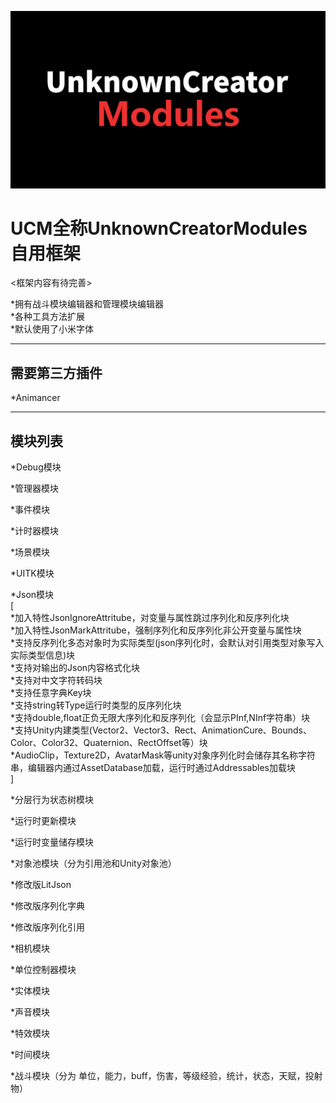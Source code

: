 ![图片描述](UCMLogo.png)<br>

# UCM全称UnknownCreatorModules 自用框架

<框架内容有待完善>

*拥有战斗模块编辑器和管理模块编辑器<br>
*各种工具方法扩展<br>
*默认使用了小米字体<br>

---------------------------------------------------

## 需要第三方插件<br>
*Animancer<br>

---------------------------------------------------

## 模块列表<br>
*Debug模块<br>

*管理器模块<br>

*事件模块<br>

*计时器模块<br>

*场景模块<br>

*UITK模块<br>

*Json模块<br>
[<br>
*加入特性JsonIgnoreAttritube，对变量与属性跳过序列化和反序列化块<br>
*加入特性JsonMarkAttritube，强制序列化和反序列化非公开变量与属性块<br>
*支持反序列化多态对象时为实际类型(json序列化时，会默认对引用类型对象写入实际类型信息)块<br>
*支持对输出的Json内容格式化块<br>
*支持对中文字符转码块<br>
*支持任意字典Key块<br>
*支持string转Type运行时类型的反序列化块<br>
*支持double,float正负无限大序列化和反序列化（会显示PInf,NInf字符串）块<br>
*支持Unity内建类型(Vector2、Vector3、Rect、AnimationCure、Bounds、Color、Color32、Quaternion、RectOffset等）块<br>
*AudioClip，Texture2D，AvatarMask等unity对象序列化时会储存其名称字符串，编辑器内通过AssetDatabase加载，运行时通过Addressables加载块<br>
]<br>

*分层行为状态树模块<br>

*运行时更新模块<br>

*运行时变量储存模块<br>

*对象池模块（分为引用池和Unity对象池）<br>

*修改版LitJson<br>

*修改版序列化字典<br>

*修改版序列化引用<br>

*相机模块<br>

*单位控制器模块<br>

*实体模块<br>

*声音模块<br>

*特效模块<br>

*时间模块<br>

*战斗模块（分为 单位，能力，buff，伤害，等级经验，统计，状态，天赋，投射物）<br>
